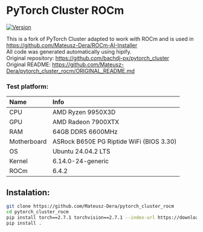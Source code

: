 
# PyTorch Cluster ROCm

[![Version](https://img.shields.io/badge/version-1.6.3-orange.svg)](https://github.com/Mateusz-Dera/pytorch_cluster_rocm)

This is a fork of PyTorch Cluster adapted to work with ROCm and is used in https://github.com/Mateusz-Dera/ROCm-AI-Installer<br>
All code was generated automatically using hipify.<br>
Original repository: https://github.com/bachdj-px/pytorch_cluster<br>
Original README: https://github.com/Mateusz-Dera/pytorch_cluster_rocm/ORIGINAL_README.md

### Test platform:
|Name|Info|
|:---|:---|
|CPU|AMD Ryzen 9950X3D|
|GPU|AMD Radeon 7900XTX|
|RAM|64GB DDR5 6600MHz|
|Motherboard|ASRock B650E PG Riptide WiFi (BIOS 3.30)|
|OS|Ubuntu 24.04.2 LTS|
|Kernel|6.14.0-24-generic|
|ROCm|6.4.2|

## Instalation:
```bash
git clone https://github.com/Mateusz-Dera/pytorch_cluster_rocm
cd pytorch_cluster_rocm
pip install torch==2.7.1 torchvision==2.7.1 --index-url https://download.pytorch.org/whl/rocm6.3
pip install .
```

